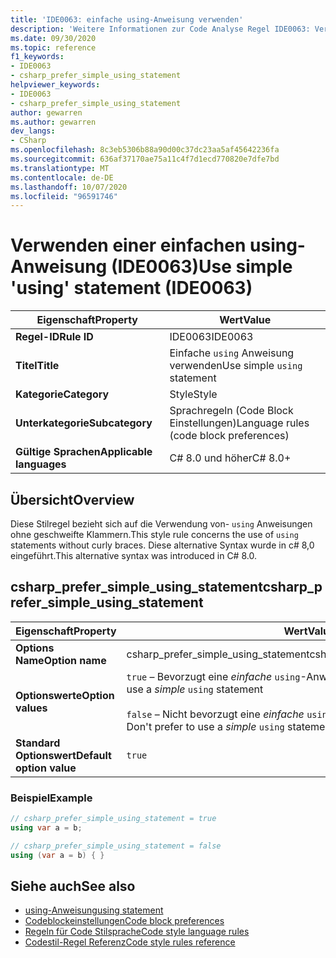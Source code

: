 ```yaml
---
title: 'IDE0063: einfache using-Anweisung verwenden'
description: 'Weitere Informationen zur Code Analyse Regel IDE0063: Verwenden der einfachen using-Anweisung'
ms.date: 09/30/2020
ms.topic: reference
f1_keywords:
- IDE0063
- csharp_prefer_simple_using_statement
helpviewer_keywords:
- IDE0063
- csharp_prefer_simple_using_statement
author: gewarren
ms.author: gewarren
dev_langs:
- CSharp
ms.openlocfilehash: 8c3eb5306b88a90d00c37dc23aa5af45642236fa
ms.sourcegitcommit: 636af37170ae75a11c4f7d1ecd770820e7dfe7bd
ms.translationtype: MT
ms.contentlocale: de-DE
ms.lasthandoff: 10/07/2020
ms.locfileid: "96591746"
---
```

# <a name="use-simple-using-statement-ide0063"></a><span data-ttu-id="9c436-103">Verwenden einer einfachen using-Anweisung (IDE0063)</span><span class="sxs-lookup"><span data-stu-id="9c436-103">Use simple 'using' statement (IDE0063)</span></span>

|<span data-ttu-id="9c436-104">Eigenschaft</span><span class="sxs-lookup"><span data-stu-id="9c436-104">Property</span></span>|<span data-ttu-id="9c436-105">Wert</span><span class="sxs-lookup"><span data-stu-id="9c436-105">Value</span></span>|
|-|-|
| <span data-ttu-id="9c436-106">**Regel-ID**</span><span class="sxs-lookup"><span data-stu-id="9c436-106">**Rule ID**</span></span> | <span data-ttu-id="9c436-107">IDE0063</span><span class="sxs-lookup"><span data-stu-id="9c436-107">IDE0063</span></span> |
| <span data-ttu-id="9c436-108">**Titel**</span><span class="sxs-lookup"><span data-stu-id="9c436-108">**Title**</span></span> | <span data-ttu-id="9c436-109">Einfache `using` Anweisung verwenden</span><span class="sxs-lookup"><span data-stu-id="9c436-109">Use simple `using` statement</span></span> |
| <span data-ttu-id="9c436-110">**Kategorie**</span><span class="sxs-lookup"><span data-stu-id="9c436-110">**Category**</span></span> | <span data-ttu-id="9c436-111">Style</span><span class="sxs-lookup"><span data-stu-id="9c436-111">Style</span></span> |
| <span data-ttu-id="9c436-112">**Unterkategorie**</span><span class="sxs-lookup"><span data-stu-id="9c436-112">**Subcategory**</span></span> | <span data-ttu-id="9c436-113">Sprachregeln (Code Block Einstellungen)</span><span class="sxs-lookup"><span data-stu-id="9c436-113">Language rules (code block preferences)</span></span> |
| <span data-ttu-id="9c436-114">**Gültige Sprachen**</span><span class="sxs-lookup"><span data-stu-id="9c436-114">**Applicable languages**</span></span> | <span data-ttu-id="9c436-115">C# 8.0 und höher</span><span class="sxs-lookup"><span data-stu-id="9c436-115">C# 8.0+</span></span> |

## <a name="overview"></a><span data-ttu-id="9c436-116">Übersicht</span><span class="sxs-lookup"><span data-stu-id="9c436-116">Overview</span></span>

<span data-ttu-id="9c436-117">Diese Stilregel bezieht sich auf die Verwendung von- `using` Anweisungen ohne geschweifte Klammern.</span><span class="sxs-lookup"><span data-stu-id="9c436-117">This style rule concerns the use of `using` statements without curly braces.</span></span> <span data-ttu-id="9c436-118">Diese alternative Syntax wurde in c# 8,0 eingeführt.</span><span class="sxs-lookup"><span data-stu-id="9c436-118">This alternative syntax was introduced in C# 8.0.</span></span>

## <a name="csharp_prefer_simple_using_statement"></a><span data-ttu-id="9c436-119">csharp_prefer_simple_using_statement</span><span class="sxs-lookup"><span data-stu-id="9c436-119">csharp_prefer_simple_using_statement</span></span>

|<span data-ttu-id="9c436-120">Eigenschaft</span><span class="sxs-lookup"><span data-stu-id="9c436-120">Property</span></span>|<span data-ttu-id="9c436-121">Wert</span><span class="sxs-lookup"><span data-stu-id="9c436-121">Value</span></span>|
|-|-|
| <span data-ttu-id="9c436-122">**Options Name**</span><span class="sxs-lookup"><span data-stu-id="9c436-122">**Option name**</span></span> | <span data-ttu-id="9c436-123">csharp_prefer_simple_using_statement</span><span class="sxs-lookup"><span data-stu-id="9c436-123">csharp_prefer_simple_using_statement</span></span>
| <span data-ttu-id="9c436-124">**Optionswerte**</span><span class="sxs-lookup"><span data-stu-id="9c436-124">**Option values**</span></span> | <span data-ttu-id="9c436-125">`true` – Bevorzugt eine *einfache* `using`-Anweisung verwenden</span><span class="sxs-lookup"><span data-stu-id="9c436-125">`true` - Prefer to use a *simple* `using` statement</span></span><br /><br /><span data-ttu-id="9c436-126">`false` – Nicht bevorzugt eine *einfache* `using`-Anweisung verwenden</span><span class="sxs-lookup"><span data-stu-id="9c436-126">`false` - Don't prefer to use a *simple* `using` statement</span></span> |
| <span data-ttu-id="9c436-127">**Standard Optionswert**</span><span class="sxs-lookup"><span data-stu-id="9c436-127">**Default option value**</span></span> | `true` |

### <a name="example"></a><span data-ttu-id="9c436-128">Beispiel</span><span class="sxs-lookup"><span data-stu-id="9c436-128">Example</span></span>

```csharp
// csharp_prefer_simple_using_statement = true
using var a = b;

// csharp_prefer_simple_using_statement = false
using (var a = b) { }
```

## <a name="see-also"></a><span data-ttu-id="9c436-129">Siehe auch</span><span class="sxs-lookup"><span data-stu-id="9c436-129">See also</span></span>

- [<span data-ttu-id="9c436-130">using-Anweisung</span><span class="sxs-lookup"><span data-stu-id="9c436-130">using statement</span></span>](../../../csharp/language-reference/keywords/using-statement.md)
- [<span data-ttu-id="9c436-131">Codeblockeinstellungen</span><span class="sxs-lookup"><span data-stu-id="9c436-131">Code block preferences</span></span>](code-block-preferences.md)
- [<span data-ttu-id="9c436-132">Regeln für Code Stilsprache</span><span class="sxs-lookup"><span data-stu-id="9c436-132">Code style language rules</span></span>](language-rules.md)
- [<span data-ttu-id="9c436-133">Codestil-Regel Referenz</span><span class="sxs-lookup"><span data-stu-id="9c436-133">Code style rules reference</span></span>](index.md)
